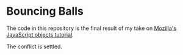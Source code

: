 # Bouncing Balls
The code in this repository is the final result of my take on [Mozilla's JavaScript objects tutorial](https://developer.mozilla.org/en-US/docs/Learn/JavaScript/Objects).

The conflict is settled.
